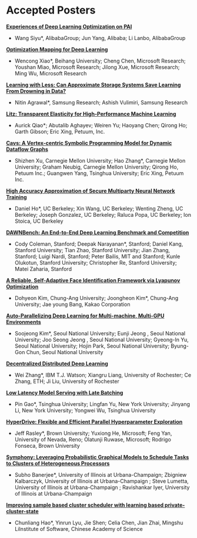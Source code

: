 
# Accepted Posters



[**Experiences of Deep Learning Optimization on PAI**](https://github.com/LearningSys/sosp17/blob/master/papers/1%5CCameraReadySubmission%5CSOSP2017-AI%20System-Experiences%20of%20Deep%20Learning%20Optimization%20on%20PAI.pdf)
 * Wang Siyu*, AlibabaGroup; Jun Yang, Alibaba; Li Lanbo, AlibabaGroup


[**Optimization Mapping for Deep Learning**](https://github.com/LearningSys/sosp17/blob/master/papers/4%5CCameraReadySubmission%5Csosp17aisys.pdf)
 * Wencong Xiao*, Beihang University; Cheng Chen, Microsoft Research; Youshan Miao, Microsoft Research; Jilong Xue, Microsoft Research; Ming Wu, Microsoft Research
 
 [**Learning with Less: Can Approximate Storage Systems Save Learning From Drowning in Data?**](https://github.com/LearningSys/sosp17/blob/master/papers/5%5CCameraReadySubmission%5Csosp17-summarystore.pdf)
  * Nitin Agrawal*, Samsung Research; Ashish Vulimiri, Samsung Research
 
 [**Litz: Transparent Elasticity for High-Performance Machine Learning**](https://github.com/LearningSys/sosp17/blob/master/papers/7%5CCameraReadySubmission%5Clitz-sosp-aisys%20(4).pdf)
  * Aurick Qiao*; Abutalib Aghayev; Weiren Yu; Haoyang Chen; Qirong Ho; Garth Gibson; Eric Xing, Petuum, Inc.
 
 [**Cavs: A Vertex-centric Symbolic Programming Model for Dynamic Dataflow Graphs**](https://github.com/LearningSys/sosp17/blob/master/papers/8%5CCameraReadySubmission%5Ccavs-vertex-centric.pdf)
  * Shizhen Xu, Carnegie Mellon University; Hao Zhang*, Carnegie Mellon University; Graham Neubig, Carnegie Mellon University; Qirong Ho, Petuum Inc.; Guangwen Yang, Tsinghua University; Eric Xing, Petuum Inc.
 
 [**High Accuracy Approximation of Secure Multiparty Neural Network Training**](https://github.com/LearningSys/sosp17/blob/master/papers/9%5CCameraReadySubmission%5CSecureML__.pdf)
  * Daniel Ho*, UC Berkeley; Xin Wang, UC Berkeley; Wenting Zheng, UC Berkeley; Joseph Gonzalez, UC Berkeley; Raluca Popa, UC Berkeley; Ion Stoica, UC Berkeley
 
 [**DAWNBench: An End-to-End Deep Learning Benchmark and Competition**](https://github.com/LearningSys/sosp17/blob/master/papers/10%5CCameraReadySubmission%5Csosp17-dawnbench.pdf)
  * Cody Coleman, Stanford; Deepak Narayanan*, Stanford; Daniel Kang, Stanford University; Tian Zhao, Stanford University; Jian Zhang, Stanford; Luigi Nardi, Stanford; Peter Bailis, MIT and Stanford; Kunle Olukotun, Stanford University; Christopher Re, Stanford University; Matei Zaharia, Stanford
 
 [**A Reliable, Self-Adaptive Face Identification Framework via Lyapunov Optimization**](https://github.com/LearningSys/sosp17/blob/master/papers/12%5CCameraReadySubmission%5CSOSP_2017_Dohyeon_FinalCameraReady.pdf)
  * Dohyeon Kim, Chung-Ang University; Joongheon Kim*, Chung-Ang University; Jae young Bang, Kakao Corporation
 
 [**Auto-Parallelizing Deep Learning for Multi-machine, Multi-GPU Environments**](https://github.com/LearningSys/sosp17/blob/master/papers/13%5CCameraReadySubmission%5CParallax.pdf)
  * Soojeong Kim*, Seoul National University; Eunji  Jeong , Seoul National University; Joo Seong Jeong , Seoul National University; Gyeong-In Yu, Seoul National University; Hojin Park, Seoul National University; Byung-Gon Chun, Seoul National University
 
 [**Decentralized Distributed Deep Learning**](https://github.com/LearningSys/sosp17/blob/master/papers/14%5CCameraReadySubmission%5Cmain_camera_ready.pdf)
  * Wei Zhang*, IBM T.J. Watson; Xiangru Liang, University of Rochester; Ce Zhang, ETH; Ji  Liu, University of Rochester
 
 [**Low Latency Model Serving with Late Batching**](https://github.com/LearningSys/sosp17/blob/master/papers/15%5CCameraReadySubmission%5Cpin_gao.pdf)
  * Pin Gao*, Tsinghua University; Lingfan Yu, New York University; Jinyang Li, New York University; Yongwei Wu, Tsinghua University
 
 [**HyperDrive: Flexible and Efficient Parallel Hyperparameter Exploration**](https://github.com/LearningSys/sosp17/blob/master/papers/16%5CCameraReadySubmission%5Caisys17-rasley-final.pdf)
  * Jeff Rasley*, Brown University; Yuxiong He, Microsoft; Feng Yan, University of Nevada, Reno; Olatunji Ruwase, Microsoft; Rodrigo Fonseca, Brown University
 
 [**Symphony: Leveraging Probabilistic Graphical Models to Schedule Tasks to Clusters of Heterogeneous Processors**](https://github.com/LearningSys/sosp17/blob/master/papers/18%5CCameraReadySubmission%5Csymphony.pdf)
  * Subho Banerjee*, University of Illinois at Urbana-Champaign; Zbigniew Kalbarczyk, University of Illinois at Urbana-Champaign ; Steve Lumetta, University of Illinois at Urbana-Champaign ; Ravishankar Iyer, University of Illinois at Urbana-Champaign 
 
 [**Improving sample based cluster scheduler with learning based private-cluster-state**](https://github.com/LearningSys/sosp17/blob/master/papers/19%5CCameraReadySubmission%5CPaper19_Camera_Ready.pdf)
  * Chunliang Hao*, Yinrun Lyu, Jie Shen; Celia Chen, Jian Zhai, Mingshu LiInstitute of Software, Chinese Academy of Science

